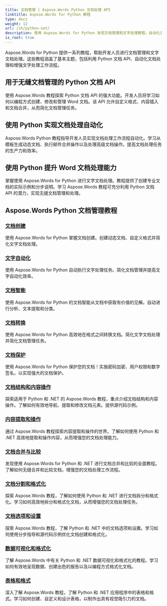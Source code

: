 ```yaml
---
title: 文档管理 | Aspose.Words Python 文档处理 API
linktitle: Aspose.Words for Python 教程
type: docs
weight: 12
url: /zh/python-net/
description: 使用 Aspose.Words for Python 发现文档管理和文字处理教程。自动化文档处理、自定义格式并创建动态文档。
is_root: true
---
```

Aspose.Words for Python 提供一系列教程，帮助开发人员进行文档管理和文字文档处理。这些教程涵盖了基本主题，包括利用 Python 文档 API、自动化文档处理和增强文字处理工作流程。

## 用于无缝文档管理的 Python 文档 API

使用 Aspose.Words 教程探索 Python 文档 API 的强大功能。开发人员将学习如何以编程方式创建、修改和管理 Word 文档。该 API 允许自定义格式、内容插入和文档合并，从而简化文档管理任务。

## 使用 Python 实现文档处理自动化

Aspose.Words Python 教程指导开发人员实现文档处理工作流程自动化。学习从模板生成动态文档、执行邮件合并操作以及处理高级文档操作。提高文档处理任务的生产力和效率。

## 使用 Python 提升 Word 文档处理能力

掌握使用 Aspose.Words for Python 进行文字文档处理。教程提供了创建专业文档的实际示例和分步说明。学习 Aspose.Words 教程可充分利用 Python 文档 API 的潜力，实现无缝文档管理和处理。

## Aspose.Words Python 文档管理教程
### [文档创建](./document-creation/)
使用 Aspose.Words for Python 掌握文档创建。创建动态文档、自定义格式并简化文字文档处理。
### [文字自动化](./word-automation/)
使用 Aspose.Words for Python 自动执行文字处理任务。简化文档管理并提高文字自动化效率。
### [文档智能](./document-intelligence/)
使用 Aspose.Words for Python 的文档智能从文档中获取有价值的见解。自动进行分析、文本提取和分类。
### [文档转换](./document-conversion/)
使用 Aspose.Words for Python 高效地在格式之间转换文档。简化文字文档处理并简化文档管理任务。 
### [文档保护](./document-protection/)
使用 Aspose.Words for Python 保护您的文档！实施密码加密、用户权限和数字签名，以实现强大的文档保护。
### [文档结构和内容操作](./document-structure-and-content-manipulation/)
探索适用于 Python 和 .NET 的 Aspose.Words 教程，重点介绍文档结构和内容操作。了解如何有效地导航、提取和修改文档元素。提供源代码示例。
### [内容提取和操作](./content-extraction-and-manipulation/)
通过 Aspose.Words 教程探索内容提取和操作的世界。了解如何使用 Python 和 .NET 高效地提取和操作内容，从而增强您的文档处理能力。
### [文档合并与比较](./document-combining-and-comparison/)
发现使用 Aspose.Words for Python 和 .NET 进行文档合并和比较的全面教程。了解如何无缝合并和比较文档，增强您的文档处理工作流程。
### [文档分割和格式化](./document-splitting-and-formatting/)
探索 Aspose.Words 教程，了解如何使用 Python 和 .NET 进行文档拆分和格式化。学习如何高效地拆分和格式化文档，从而增强您的文档处理任务。 
### [文档选项和设置](./document-options-and-settings/)
探索 Aspose.Words 教程，了解 Python 和 .NET 中的文档选项和设置。学习如何使用分步指导和源代码示例优化文档创建和格式化。
### [数据可视化和格式化](./data-visualization-and-formatting/)
了解 Aspose.Words 中有关 Python 和 .NET 数据可视化和格式化的教程。学习如何有效地呈现数据、创建出色的报告以及以编程方式格式化文档。
### [表格和格式](./tables-and-formatting/)
深入了解 Aspose.Words 教程，了解 Python 和 .NET 应用程序中的表格和格式。学习如何创建、自定义和设计表格，以制作出具有视觉吸引力的文档。 